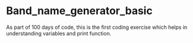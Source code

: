 # Band_name_generator_basic
As part of 100 days of code, this is the first coding exercise which helps in understanding variables and print function. 
